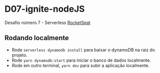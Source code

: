 # D07-ignite-nodeJS
Desafio número 7 - Serverless [RocketSeat](https://www.rocketseat.com.br/)

## Rodando localmente

- Rode `serverless dynamodb install` para baixar o dynamoDB na raiz do projeto.
- Rode `yarn dynamodb:start` para iniciar o banco de dados localmente.
- Rode em outro terminal, `yarn dev` para subir a aplicação localmente.